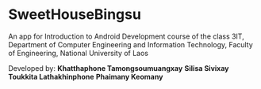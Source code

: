 # SweetHouseBingsu
An app for Introduction to Android Development course of the class 3IT, Department of Computer Engineering and Information Technology, Faculty of Engineering, National University of Laos

Developed by:
**Khatthaphone Tamongsoumuangxay**
**Silisa Sivixay**
**Toukkita	Lathakhinphone**
**Phaimany	Keomany**
